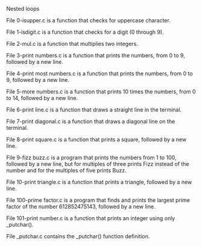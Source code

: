 Nested loops

File 0-isupper.c is a function that checks for uppercase character.

File 1-isdigit.c is a function that checks for a digit (0 through 9).



File 2-mul.c is a function that multiplies two integers.



File 3-print numbers.c is a function that prints the numbers, from 0 to 9, followed by a new line.



File 4-print most numbers.c is a function that prints the numbers, from 0 to 9, followed by a new line.



File 5-more numbers.c is a function that prints 10 times the numbers, from 0 to 14, followed by a new line.



File 6-print line.c is a function that draws a straight line in the terminal.



File 7-print diagonal.c is a function that draws a diagonal line on the terminal.



File 8-print square.c is a function that prints a square, followed by a new line.



File 9-fizz buzz.c is a program that prints the numbers from 1 to 100, followed by a new line, but for multiples of three prints Fizz instead of the number and for the multiples of five prints Buzz.



File 10-print triangle.c is a function that prints a triangle, followed by a new line.



File 100-prime factor.c is a program that finds and prints the largest prime factor of the number 612852475143, followed by a new line.



File 101-print number.c is a function that prints an integer using only _putchar().



File _putchar.c contains the _putchar() function definition.
